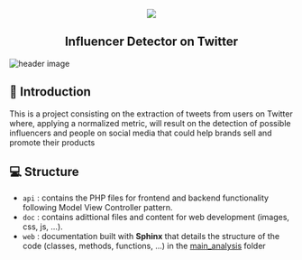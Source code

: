 <p align="center">
  <img src="https://github.com/luisblazquezm/influencer-detection/blob/main/doc/resources/img/website-icon.jpg?raw=true" hspace="20">
</p>

<h2 align="center">Influencer Detector on Twitter</h2>

![header image](https://github.com/luisblazquezm/influencer-detection/blob/main/doc/resources/img/demo.gif?raw=true)


##  📲 Introduction

This is a project consisting on the extraction of tweets from users on Twitter where, applying a normalized metric, will result on the detection of possible influencers and people on social media that could help brands sell and promote their products

## 💻 Structure

* ``api`` : contains the PHP files for frontend and backend functionality following Model View Controller pattern.
* ``doc`` : contains adittional files and content for web development (images, css, js, ...).
* ``web`` : documentation built with **Sphinx** that details the structure of the code (classes, methods, functions, ...) in the [main_analysis](https://github.com/bisite/SocialBrandAnalysis/tree/master/src/metrics/main_analysis) folder
